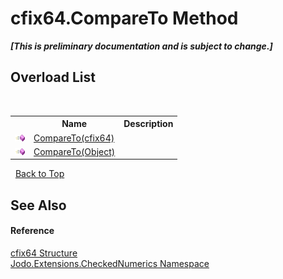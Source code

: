 # cfix64.CompareTo Method 
 _**\[This is preliminary documentation and is subject to change.\]**_


## Overload List
&nbsp;<table><tr><th></th><th>Name</th><th>Description</th></tr><tr><td>![Public method](media/pubmethod.gif "Public method")</td><td><a href="M_Jodo_Extensions_CheckedNumerics_cfix64_CompareTo">CompareTo(cfix64)</a></td><td /></tr><tr><td>![Public method](media/pubmethod.gif "Public method")</td><td><a href="M_Jodo_Extensions_CheckedNumerics_cfix64_CompareTo_1">CompareTo(Object)</a></td><td /></tr></table>&nbsp;
<a href="#cfix64.compareto-method">Back to Top</a>

## See Also


#### Reference
<a href="T_Jodo_Extensions_CheckedNumerics_cfix64">cfix64 Structure</a><br /><a href="N_Jodo_Extensions_CheckedNumerics">Jodo.Extensions.CheckedNumerics Namespace</a><br />